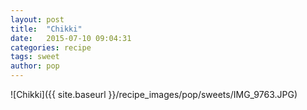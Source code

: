 ```yaml
---
layout: post
title:  "Chikki"
date:   2015-07-10 09:04:31
categories: recipe
tags: sweet
author: pop
---
```


![Chikki]({{ site.baseurl }}/recipe_images/pop/sweets/IMG_9763.JPG)
